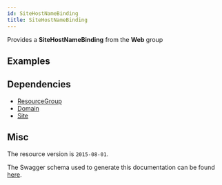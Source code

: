 ```yaml
---
id: SiteHostNameBinding
title: SiteHostNameBinding
---
```

Provides a **SiteHostNameBinding** from the **Web** group
## Examples
## Dependencies
- [ResourceGroup](../Resources/ResourceGroup.md)
- [Domain](../DomainRegistration/Domain.md)
- [Site](../Web/Site.md)
## Misc
The resource version is `2015-08-01`.

The Swagger schema used to generate this documentation can be found [here](https://github.com/Azure/azure-rest-api-specs/tree/main/specification/web/resource-manager/Microsoft.Web/stable/2015-08-01/service.json).
